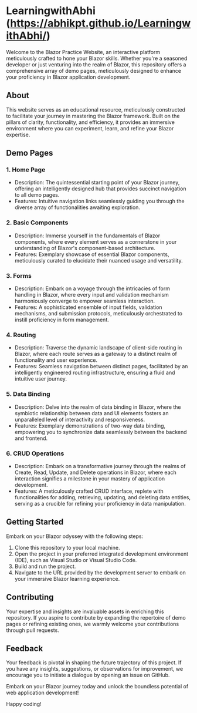 # LearningwithAbhi (https://abhikpt.github.io/LearningwithAbhi/)

Welcome to the Blazor Practice Website, an interactive platform meticulously crafted to hone your Blazor skills. Whether you're a seasoned developer or just venturing into the realm of Blazor, this repository offers a comprehensive array of demo pages, meticulously designed to enhance your proficiency in Blazor application development.

## About

This website serves as an educational resource, meticulously constructed to facilitate your journey in mastering the Blazor framework. Built on the pillars of clarity, functionality, and efficiency, it provides an immersive environment where you can experiment, learn, and refine your Blazor expertise.

## Demo Pages

### 1. Home Page
- Description: The quintessential starting point of your Blazor journey, offering an intelligently designed hub that provides succinct navigation to all demo pages.
- Features: Intuitive navigation links seamlessly guiding you through the diverse array of functionalities awaiting exploration.

### 2. Basic Components
- Description: Immerse yourself in the fundamentals of Blazor components, where every element serves as a cornerstone in your understanding of Blazor's component-based architecture.
- Features: Exemplary showcase of essential Blazor components, meticulously curated to elucidate their nuanced usage and versatility.

### 3. Forms
- Description: Embark on a voyage through the intricacies of form handling in Blazor, where every input and validation mechanism harmoniously converge to empower seamless interaction.
- Features: A sophisticated ensemble of input fields, validation mechanisms, and submission protocols, meticulously orchestrated to instill proficiency in form management.

### 4. Routing
- Description: Traverse the dynamic landscape of client-side routing in Blazor, where each route serves as a gateway to a distinct realm of functionality and user experience.
- Features: Seamless navigation between distinct pages, facilitated by an intelligently engineered routing infrastructure, ensuring a fluid and intuitive user journey.

### 5. Data Binding
- Description: Delve into the realm of data binding in Blazor, where the symbiotic relationship between data and UI elements fosters an unparalleled level of interactivity and responsiveness.
- Features: Exemplary demonstrations of two-way data binding, empowering you to synchronize data seamlessly between the backend and frontend.

### 6. CRUD Operations
- Description: Embark on a transformative journey through the realms of Create, Read, Update, and Delete operations in Blazor, where each interaction signifies a milestone in your mastery of application development.
- Features: A meticulously crafted CRUD interface, replete with functionalities for adding, retrieving, updating, and deleting data entities, serving as a crucible for refining your proficiency in data manipulation.

## Getting Started

Embark on your Blazor odyssey with the following steps:

1. Clone this repository to your local machine.
2. Open the project in your preferred integrated development environment (IDE), such as Visual Studio or Visual Studio Code.
3. Build and run the project.
4. Navigate to the URL provided by the development server to embark on your immersive Blazor learning experience.

## Contributing

Your expertise and insights are invaluable assets in enriching this repository. If you aspire to contribute by expanding the repertoire of demo pages or refining existing ones, we warmly welcome your contributions through pull requests.

## Feedback

Your feedback is pivotal in shaping the future trajectory of this project. If you have any insights, suggestions, or observations for improvement, we encourage you to initiate a dialogue by opening an issue on GitHub.

Embark on your Blazor journey today and unlock the boundless potential of web application development!

Happy coding!
